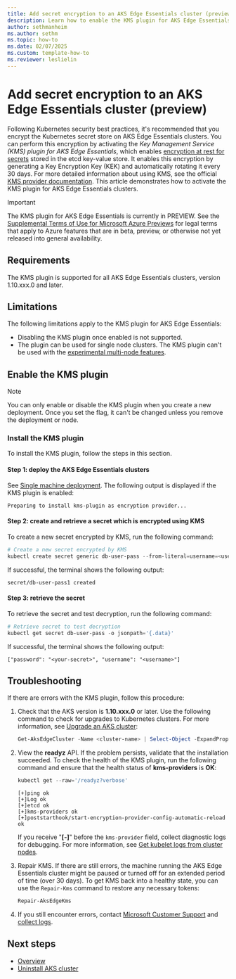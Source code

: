 ```yaml
---
title: Add secret encryption to an AKS Edge Essentials cluster (preview)
description: Learn how to enable the KMS plugin for AKS Edge Essentials clusters to encrypt secrets.
author: sethmanheim
ms.author: sethm
ms.topic: how-to
ms.date: 02/07/2025
ms.custom: template-how-to
ms.reviewer: leslielin
---
```


# Add secret encryption to an AKS Edge Essentials cluster (preview)

Following Kubernetes security best practices, it's recommended that you encrypt the Kubernetes secret store on AKS Edge Essentials clusters. You can perform this encryption by activating the *Key Management Service (KMS) plugin for AKS Edge Essentials*, which enables [encryption at rest for secrets](https://kubernetes.io/docs/concepts/configuration/secret/) stored in the etcd key-value store. It enables this encryption by generating a Key Encryption Key (KEK) and automatically rotating it every 30 days. For more detailed information about using KMS, see the official [KMS provider documentation](https://kubernetes.io/docs/tasks/administer-cluster/kms-provider/). This article demonstrates how to activate the KMS plugin for AKS Edge Essentials clusters.

> [!IMPORTANT]
> The KMS plugin for AKS Edge Essentials is currently in PREVIEW. See the [Supplemental Terms of Use for Microsoft Azure Previews](https://azure.microsoft.com/support/legal/preview-supplemental-terms/) for legal terms that apply to Azure features that are in beta, preview, or otherwise not yet released into general availability.

## Requirements

The KMS plugin is supported for all AKS Edge Essentials clusters, version 1.10.xxx.0 and later.

## Limitations

The following limitations apply to the KMS plugin for AKS Edge Essentials:

- Disabling the KMS plugin once enabled is not supported.
- The plugin can be used for single node clusters. The KMS plugin can't be used with the [experimental multi-node features](aks-edge-howto-scale-out.md).

## Enable the KMS plugin

> [!NOTE]
> You can only enable or disable the KMS plugin when you create a new deployment. Once you set the flag, it can't be changed unless you remove the deployment or node.

### Install the KMS plugin

To install the KMS plugin, follow the steps in this section.

#### Step 1: deploy the AKS Edge Essentials clusters

See [Single machine deployment](aks-edge-howto-single-node-deployment.md). The following output is displayed if the KMS plugin is enabled:

```output
Preparing to install kms-plugin as encryption provider...
```

#### Step 2: create and retrieve a secret which is encrypted using KMS

To create a new secret encrypted by KMS, run the following command:

```powershell
# Create a new secret encrypted by KMS
kubectl create secret generic db-user-pass --from-literal=username=<username> --from-literal=password='<your-secret>'
```

If successful, the terminal shows the following output:

```output
secret/db-user-pass1 created
```

#### Step 3: retrieve the secret

To retrieve the secret and test decryption, run the following command:

```powershell
# Retrieve secret to test decryption
kubectl get secret db-user-pass -o jsonpath='{.data}'
```

If successful, the terminal shows the following output:

```output
["password": "<your-secret>", "username": "<username>"]
```

## Troubleshooting

If there are errors with the KMS plugin, follow this procedure:

1. Check that the AKS version is **1.10.xxx.0** or later. Use the following command to check for upgrades to Kubernetes clusters. For more information, see [Upgrade an AKS cluster](aks-edge-howto-update.md):

   ```powershell
   Get-AksEdgeCluster -Name <cluster-name> | Select-Object -ExpandProperty Version
   ```

1. View the **readyz** API. If the problem persists, validate that the installation succeeded. To check the health of the KMS plugin, run the following command and ensure that the health status of **kms-providers** is **OK**:

   ```powershell
   kubectl get --raw='/readyz?verbose'
   ```

   ```output
   [+]ping ok
   [+]Log ok
   [+]etcd ok
   [+]kms-providers ok
   [+]poststarthook/start-encryption-provider-config-automatic-reload ok
   ```

   If you receive "**[-]**" before the `kms-provider` field, collect diagnostic logs for debugging. For more information, see [Get kubelet logs from cluster nodes](aks-get-kubelet-logs.md).

1. Repair KMS. If there are still errors, the machine running the AKS Edge Essentials cluster might be paused or turned off for an extended period of time (over 30 days). To get KMS back into a healthy state, you can use the `Repair-Kms` command to restore any necessary tokens:

   ```powershell
   Repair-AksEdgeKms
   ```

1. If you still encounter errors, contact [Microsoft Customer Support](aks-edge-troubleshoot-overview.md) and [collect logs](aks-get-kubelet-logs.md).

## Next steps

- [Overview](aks-edge-overview.md)
- [Uninstall AKS cluster](aks-edge-howto-uninstall.md)
